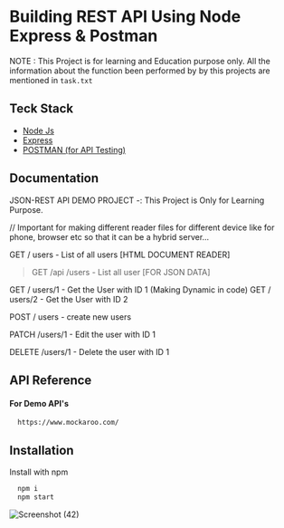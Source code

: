 
# Building REST API Using Node Express & Postman

NOTE : This Project is for learning and Education purpose only. All the information about the function been performed by by this projects are mentioned in `task.txt`



## Teck Stack 

 - [Node Js](https://nodejs.org/en)
 - [Express](https://expressjs.com/)
 - [POSTMAN (for API Testing)](https://www.postman.com/)


## Documentation

JSON-REST API DEMO PROJECT -: This Project is Only for Learning Purpose.

// Important for making different reader files for different device like for phone, browser etc so that it can be a hybrid server...

GET / users - List of all users [HTML DOCUMENT READER]
> GET /api /users - List all user [FOR JSON DATA]

GET / users/1 - Get the User with ID 1  (Making Dynamic in code)
GET / users/2 - Get the User with ID 2 

POST / users - create new users

PATCH /users/1 - Edit the user with ID 1

DELETE /users/1 - Delete the user with ID 1

## API Reference

#### For Demo API's

```http
  https://www.mockaroo.com/
```

## Installation

Install with npm

```bash
  npm i
  npm start
```
    

![Screenshot (42)](https://github.com/user-attachments/assets/29b9aa58-4b51-4111-a8d4-4f85f8cef061)



